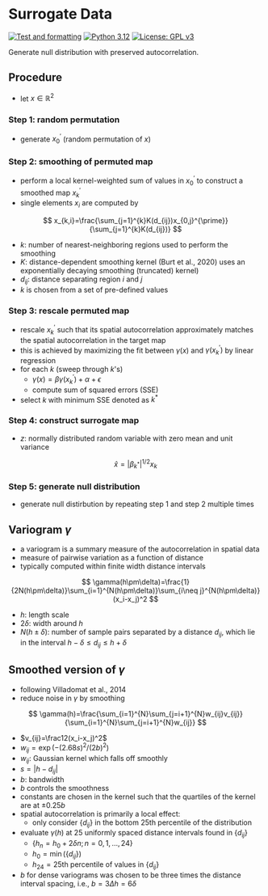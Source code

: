 # Surrogate Data

[![Test and formatting](https://github.com/haenelt/surrogate_data/actions/workflows/test.yml/badge.svg)](https://github.com/haenelt/surrogate_data/actions/workflows/test.yml)
[![Python 3.12](https://img.shields.io/badge/python-3.12-blue.svg)](https://www.python.org/downloads/release/python-3127/)
[![License: GPL v3](https://img.shields.io/badge/License-GPLv3-blue.svg)](https://www.gnu.org/licenses/gpl-3.0)

Generate null distribution with preserved autocorrelation.

## Procedure

- let $x\in\mathbb R^2$

### Step 1: random permutation

- generate $x_0^{\prime}$ (random permutation of $x$)

### Step 2: smoothing of permuted map

- perform a local kernel-weighted sum of values in $x_0^{\prime}$ to construct a smoothed map $x_k^{\prime}$
- single elements $x_i$ are computed by

$$
x_{k,i}=\frac{\sum_{j=1}^{k}K(d_{ij})x_{0,j}^{\prime}}{\sum_{j=1}^{k}K(d_{ij})}
$$

- $k$: number of nearest-neighboring regions used to perform the smoothing
- $K$: distance-dependent smoothing kernel (Burt et al., 2020) uses an exponentially decaying smoothing (truncated) kernel)
- $d_{ij}$: distance separating region $i$ and $j$
- $k$ is chosen from a set of pre-defined values

### Step 3: rescale permuted map

- rescale $x_k^{\prime}$ such that its spatial autocorrelation approximately matches the spatial autocorrelation in the target map
- this is achieved by maximizing the fit between $\gamma(x)$ and $\gamma(x_k^{\prime})$ by linear regression
- for each $k$ (sweep through $k$'s)
  - $\gamma(x)=\beta\gamma(x_k^{\prime})+\alpha+\epsilon$
  - compute sum of squared errors (SSE)
- select $k$ with minimum SSE denoted as $k^*$

### Step 4: construct surrogate map

- $z$: normally distributed random variable with zero mean and unit variance

$$
\hat{x}=|\beta_{k^{*}}|^{1/2} x_{k}
$$

### Step 5: generate null distribution

- generate null distirbution by repeating step 1 and step 2 multiple times

## Variogram $\gamma$

- a variogram is a summary measure of the autocorrelation in spatial data
- measure of pairwise variation as a function of distance
- typically computed within finite width distance intervals

$$
\gamma(h\pm\delta)=\frac{1}{2N(h\pm\delta)}\sum_{i=1}^{N(h\pm\delta)}\sum_{i\neq j}^{N(h\pm\delta)}(x_i-x_j)^2
$$

- $h$: length scale
- $2\delta$: width around $h$
- $N(h\pm\delta)$: number of sample pairs separated by a distance $d_{ij}$, which lie in the interval $h-\delta\leq d_{ij}\leq h+\delta$

## Smoothed version of $\gamma$

- following Villadomat et al., 2014
- reduce noise in $\gamma$ by smoothing

$$
\gamma(h)=\frac{\sum_{i=1}^{N}\sum_{j=i+1}^{N}w_{ij}v_{ij}}{\sum_{i=1}^{N}\sum_{j=i+1}^{N}w_{ij}}
$$

- $v_{ij}=\frac12(x_i-x_j)^2$
- $w_{ij}=\exp(-(2.68s)^2/(2b)^2)$
- $w_{ij}$: Gaussian kernel which falls off smoothly
- $s=|h-d_{ij}|$
- $b$: bandwidth
- $b$ controls the smoothness
- constants are chosen in the kernel such that the quartiles of the kernel are at $\pm0.25b$
- spatial autocorrelation is primarily a local effect:
  - only consider $\{d_{ij}\}$ in the bottom 25th percentile of the distribution
- evaluate $\gamma(h)$ at 25 uniformly spaced distance intervals found in $\{d_{ij}\}$
  - $\{h_n=h_0+2\delta n;\,n=0,1,\dots,24\}$
  - $h_0=\min(\{d_{ij}\})$
  - $h_{24}=\text{25th percentile of values in }\{d_{ij}\}$
- $b$ for dense variograms was chosen to be three times the distance interval spacing, i.e., $b=3\Delta h=6\delta$
